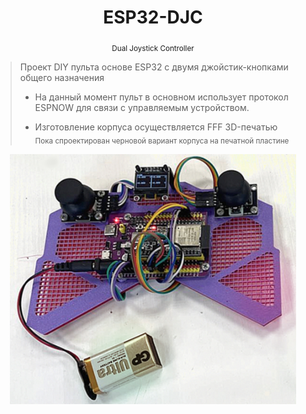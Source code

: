 <div align="center">

<h1> ESP32-DJC</h1>
<sub>Dual Joystick Controller</sub>

</div>


<blockquote>

Проект DIY пульта основе ESP32 с двумя джойстик-кнопками общего назначения

- На данный момент пульт в основном использует протокол ESPNOW для связи с управляемым устройством.

- Изготовление корпуса осуществляется FFF 3D-печатью\
  <sub>Пока спроектирован черновой вариант корпуса на печатной пластине</sub>

</blockquote>

<div align="center">

<img src="./Images/2025.10.19.jpg" height="400">

</div>
